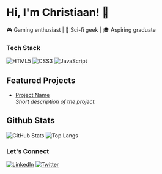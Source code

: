 # Hi, I'm Christiaan! 👋
🎮 Gaming enthusiast | 🎥 Sci-fi geek | 🎓 Aspiring graduate  

### Tech Stack
![HTML5](https://img.shields.io/badge/-HTML5-E34F26?logo=html5&logoColor=white)
![CSS3](https://img.shields.io/badge/-CSS3-1572B6?logo=css3&logoColor=white)
![JavaScript](https://img.shields.io/badge/-JavaScript-F7DF1E?logo=javascript&logoColor=black)

## Featured Projects
- [Project Name](https://github.com/yourusername/project-repo)  
  *Short description of the project.*

## Github Stats
![GitHub Stats](https://github-readme-stats.vercel.app/api?username=yourusername&show_icons=true&theme=radical)
![Top Langs](https://github-readme-stats.vercel.app/api/top-langs/?username=yourusername&layout=compact&theme=radical)

### Let's Connect  
[![LinkedIn](https://img.shields.io/badge/-LinkedIn-blue?logo=linkedin)](https://linkedin.com/in/yourprofile)
[![Twitter](https://img.shields.io/badge/-Twitter-1DA1F2?logo=twitter&logoColor=white)](https://twitter.com/yourusername)

